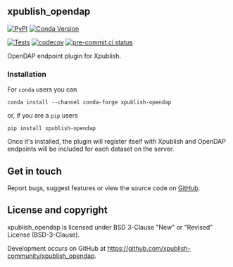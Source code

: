 ## xpublish_opendap

[![PyPI](https://img.shields.io/pypi/v/xpublish-opendap)](https://pypi.org/project/xpublish-opendap/)
[![Conda Version](https://img.shields.io/conda/vn/conda-forge/xpublish-opendap.svg)](https://anaconda.org/conda-forge/xpublish-opendap)

[![Tests](https://github.com/gulfofmaine/xpublish-opendap/actions/workflows/tests.yml/badge.svg)](https://github.com/gulfofmaine/xpublish-opendap/actions/workflows/tests.yml)
[![codecov](https://codecov.io/gh/xpublish-community/xpublish-opendap/branch/main/graph/badge.svg?token=0HMS1Q8Z8Y)](https://codecov.io/gh/xpublish-community/xpublish-opendap)
[![pre-commit.ci status](https://results.pre-commit.ci/badge/github/xpublish-community/xpublish-opendap/main.svg)](https://results.pre-commit.ci/latest/github/xpublish-community/xpublish-opendap/main)

OpenDAP endpoint plugin for Xpublish.

### Installation

For `conda` users you can

```shell
conda install --channel conda-forge xpublish-opendap
```

or, if you are a `pip` users

```shell
pip install xpublish-opendap
```

Once it's installed, the plugin will register itself with Xpublish and OpenDAP endpoints will be included for each dataset on the server.

## Get in touch

Report bugs, suggest features or view the source code on [GitHub](https://github.com/xpublish-community/xpublish_opendap/issues).

## License and copyright

xpublish_opendap is licensed under BSD 3-Clause "New" or "Revised" License (BSD-3-Clause).

Development occurs on GitHub at <https://github.com/xpublish-community/xpublish_opendap>.
